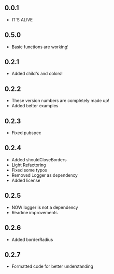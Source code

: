 ## 0.0.1

* IT'S ALIVE

## 0.5.0

* Basic functions are working!

## 0.2.1

* Added child's and colors!

## 0.2.2

* These version numbers are completely made up!
* Added better examples

## 0.2.3

* Fixed pubspec

## 0.2.4

* Added shouldCloseBorders
* Light Refactoring
* Fixed some typos
* Removed Logger as dependency
* Added license

## 0.2.5

* NOW logger is not a dependency
* Readme improvements

## 0.2.6

* Added borderRadius

## 0.2.7 

* Formatted code for better understanding
